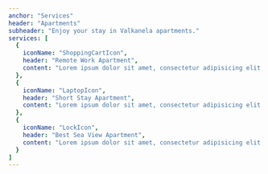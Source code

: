 ```yaml
---
anchor: "Services"
header: "Apartments"
subheader: "Enjoy your stay in Valkanela apartments."
services: [
  {
    iconName: "ShoppingCartIcon",
    header: "Remote Work Apartment",
    content: "Lorem ipsum dolor sit amet, consectetur adipisicing elit. Minima maxime quam architecto quo inventore harum ex magni, dicta impedit."
  },
  {
    iconName: "LaptopIcon",
    header: "Short Stay Apartment",
    content: "Lorem ipsum dolor sit amet, consectetur adipisicing elit. Minima maxime quam architecto quo inventore harum ex magni, dicta impedit."
  },
  {
    iconName: "LockIcon",
    header: "Best Sea View Apartment",
    content: "Lorem ipsum dolor sit amet, consectetur adipisicing elit. Minima maxime quam architecto quo inventore harum ex magni, dicta impedit."
  }
]
---
```

